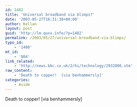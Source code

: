 ```yaml
---
id: 1482
title: 'Universal broadband via blimps?'
date: '2003-05-27T16:31:38+00:00'
author: Kellan
layout: post
guid: 'http://lm.quxx.info/?p=1482'
permalink: /2003/05/27/universal-broadband-via-blimps/
typo_id:
    - '1480'
mt_id:
    - '804'
link_related:
    - 'http://news.bbc.co.uk/2/hi/technology/2932806.stm'
raw_content:
    - 'Death to copper!  [via benhammersly]'
categories:
    - Aside
---
```


Death to copper! \[via benhammersly\]